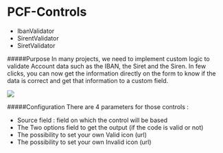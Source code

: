 # PCF-Controls

* IbanValidator
* SirentValidator
* SiretValidator 

#####Purpose
In many projects, we need to implement custom logic to validate Account data such as the IBAN, the Siret and the Siren. In few clicks, you can now get the information directly on the form to know if the data is correct and get that information to a custom field.

![](https://carfupstorage.blob.core.windows.net/sharex/2019-06-20_22-41-20.gif)

#####Configuration
There are 4 parameters for those controls :

* Source field : field on which the control will be based
* The Two options field to get the output (if the code is valid or not)
* The possibility to set your own Valid icon (url)
* The possibility to set your own Invalid icon (url)
